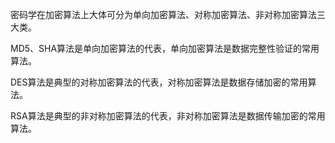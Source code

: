 密码学在加密算法上大体可分为单向加密算法、对称加密算法、非对称加密算法三大类。

MD5、SHA算法是单向加密算法的代表，单向加密算法是数据完整性验证的常用算法。

DES算法是典型的对称加密算法的代表，对称加密算法是数据存储加密的常用算法。

RSA算法是典型的非对称加密算法的代表，非对称加密算法是数据传输加密的常用算法。

